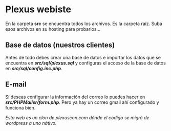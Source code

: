 # Plexus webiste
En la carpeta **src** se encuentra todos los archivos. Es la carpeta raíz. Suba esos archivos en su hosting para probarlos...

## Base de datos (nuestros clientes)
Antes de todo debes crear una base de datos e importar los datos que se encuentra en ***src/sql/plexus.sql*** y configuras el acceso de la base de datos en ***src/sql/config.inc.php***. 

## E-mail
Sí deseas configurar la información del correo lo puedes hacer en ***src/PHPMailer/form.php***. Pero ya hay un correo gmail ahí configurado y funciona bien.


*Esta web es un clon de plexuscon.com dónde el código se migró de wordpress a uno nátivo.*

